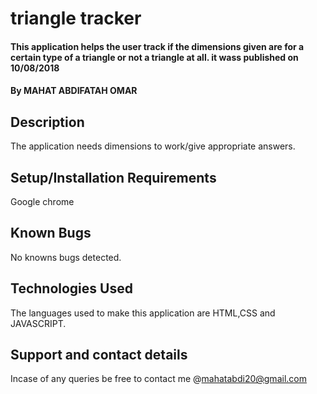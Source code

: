 # triangle tracker
#### This application helps the user track if the dimensions given are for a certain type of a triangle or not a triangle at all. it wass published on 10/08/2018
#### By MAHAT ABDIFATAH OMAR
## Description
The application needs dimensions to work/give appropriate answers.
## Setup/Installation Requirements
Google chrome
## Known Bugs
No knowns bugs detected.
## Technologies Used
The languages used to make this application are HTML,CSS and JAVASCRIPT.
## Support and contact details
Incase of any queries be free to contact me @mahatabdi20@gmail.com 
